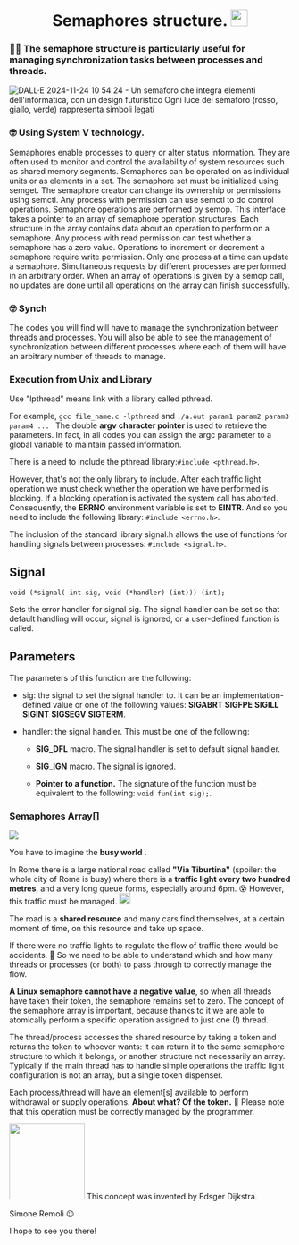 <h1 align="center">
  Semaphores structure. 
  <img src="https://cdn-icons-png.flaticon.com/512/1189/1189462.png" width="30px"/>
</h1>

### :lotus_position_man: The semaphore structure is particularly useful for managing synchronization tasks between processes and threads.
![DALL·E 2024-11-24 10 54 24 - Un semaforo che integra elementi dell'informatica, con un design futuristico  Ogni luce del semaforo (rosso, giallo, verde) rappresenta simboli legati](https://github.com/user-attachments/assets/ecff34fc-32f5-45a0-bca1-5d1eb4a6d518)

### :nerd_face: Using System V technology.

Semaphores enable processes to query or alter status information. They are often used to monitor and control the availability of system resources such as shared memory segments. Semaphores can be operated on as individual units or as elements in a set. The semaphore set must be initialized using semget. The semaphore creator can change its ownership or permissions using semctl. Any process with permission can use semctl to do control operations.
Semaphore operations are performed by semop. This interface takes a pointer to an array of semaphore operation structures. Each structure in the array contains data about an operation to perform on a semaphore. Any process with read permission can test whether a semaphore has a zero value. Operations to increment or decrement a semaphore require write permission. 
Only one process at a time can update a semaphore. Simultaneous requests by different processes are performed in an arbitrary order. When an array of operations is given by a semop call, no updates are done until all operations on the array can finish successfully. 

### :nerd_face: Synch

The codes you will find will have to manage the synchronization between threads and processes.
You will also be able to see the management of synchronization between different processes where each of them will have an arbitrary number of threads to manage.

### Execution from Unix and Library

Use "lpthread" means link with a library called pthread.

For example, `gcc file_name.c -lpthread` and  `./a.out param1 param2 param3 param4 ... ` 
The double **argv** **character pointer** is used to retrieve the parameters.
In fact, in all codes you can assign the argc parameter to a global variable to maintain passed information.

There is a need to include the pthread library:`#include <pthread.h>`.

However, that's not the only library to include.
After each traffic light operation we must check whether the operation we have performed is blocking.
If a blocking operation is activated the system call has aborted.
Consequently, the **ERRNO** environment variable is set to **EINTR**.
And so you need to include the following library: `#include <errno.h>`.

The inclusion of the standard library signal.h allows the use of functions for handling signals between processes: `#include <signal.h>`. 

## Signal

```
void (*signal( int sig, void (*handler) (int))) (int);
```
Sets the error handler for signal sig. The signal handler can be set so that default handling will occur, signal is ignored, or a user-defined function is called. 
	
## Parameters
The parameters of this function are the following:
* sig: the signal to set the signal handler to. It can be an implementation-defined value or one of the following values: **SIGABRT** **SIGFPE** **SIGILL** **SIGINT** **SIGSEGV** **SIGTERM**.
* handler: the signal handler. This must be one of the following:

   * **SIG_DFL** macro. The signal handler is set to default signal handler.
  
   * **SIG_IGN** macro. The signal is ignored.
  
   * **Pointer to a function.** The signature of the function must be equivalent to the following: `void fun(int sig);`.
	


	





### Semaphores Array[]

![](https://qph.cf2.quoracdn.net/main-qimg-896143d07045e3abb906855a5530671e)

You have to imagine the **busy world** .

In Rome there is a large national road called **"Via Tiburtina"** (spoiler: the whole city of Rome is busy) where there is a **traffic light every two hundred metres**, and a very long queue forms, especially around 6pm. :dizzy_face:
However, this traffic must be managed.  <img src="https://cdn-icons-png.flaticon.com/512/1189/1189462.png" width="20px"/>

The road is a **shared resource** and many cars find themselves, at a certain moment of time, on this resource and take up space.

If there were no traffic lights to regulate the flow of traffic there would be accidents. :woozy_face:
So we need to be able to understand which and how many threads or processes (or both) to pass through to correctly manage the flow.

**A Linux semaphore cannot have a negative value**, so when all threads have taken their token, the semaphore remains set to zero.
The concept of the semaphore array is important, because thanks to it we are able to atomically perform a specific operation assigned to just one (!) thread.

The thread/process accesses the shared resource by taking a token and returns the token to whoever wants: it can return it to the same semaphore structure to which it belongs, or another structure not necessarily an array.
Typically if the main thread has to handle simple operations the traffic light configuration is not an array, but a single token dispenser.

Each process/thread will have an element[s] available to perform withdrawal or supply operations.
**About what? Of the token.** :vertical_traffic_light:
Please note that this operation must be correctly managed by the programmer.

<img src="https://upload.wikimedia.org/wikipedia/commons/thumb/d/d9/Edsger_Wybe_Dijkstra.jpg/800px-Edsger_Wybe_Dijkstra.jpg" width="135px"/>
This concept was invented by Edsger Dijkstra.


Simone Remoli  :wink:


I hope to see you there!
